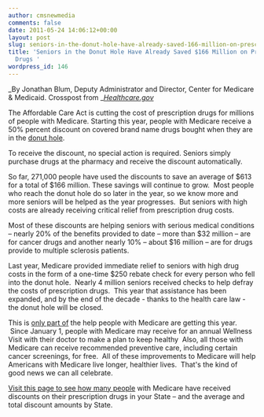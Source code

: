 ```yaml
---
author: cmsnewmedia
comments: false
date: 2011-05-24 14:06:12+00:00
layout: post
slug: seniors-in-the-donut-hole-have-already-saved-166-million-on-prescription-drugs
title: 'Seniors in the Donut Hole Have Already Saved $166 Million on Prescription
  Drugs '
wordpress_id: 146
---
```


_By Jonathan Blum, Deputy Administrator and Director, Center for Medicare & Medicaid. Crosspost from _[_Healthcare.gov_](http://www.healthcare.gov/news/blog/seniors05242011.html)

The Affordable Care Act is cutting the cost of prescription drugs for millions of people with Medicare. Starting this year, people with Medicare receive a 50% percent discount on covered brand name drugs bought when they are in the [donut hole](http://www.healthcare.gov/news/blog/donuthole.html).

To receive the discount, no special action is required. Seniors simply purchase drugs at the pharmacy and receive the discount automatically.

So far, 271,000 people have used the discounts to save an average of $613 for a total of $166 million. These savings will continue to grow.  Most people who reach the donut hole do so later in the year, so we know more and more seniors will be helped as the year progresses.  But seniors with high costs are already receiving critical relief from prescription drug costs.

Most of these discounts are helping seniors with serious medical conditions – nearly 20% of the benefits provided to date – more than $32 million – are for cancer drugs and another nearly 10% – about $16 million – are for drugs provide to multiple sclerosis patients. 

Last year, Medicare provided immediate relief to seniors with high drug costs in the form of a one-time $250 rebate check for every person who fell into the donut hole.  Nearly 4 million seniors received checks to help defray the costs of prescription drugs.  This year that assistance has been expanded, and by the end of the decade - thanks to the health care law - the donut hole will be closed.

This is [only part of](http://www.healthcare.gov/news/blog/2011medicarebenes.html) the help people with Medicare are getting this year.  Since January 1, people with Medicare may receive for an annual Wellness Visit with their doctor to make a plan to keep healthy  Also, all those with Medicare can receive recommended preventive care, including certain cancer screenings, for free.  All of these improvements to Medicare will help Americans with Medicare live longer, healthier lives.  That's the kind of good news we can all celebrate.

[Visit this page to see how many people](http://www.healthcare.gov/news/factsheets/donuthole05242011a.html) with Medicare have received discounts on their prescription drugs in your State – and the average and total discount amounts by State.
